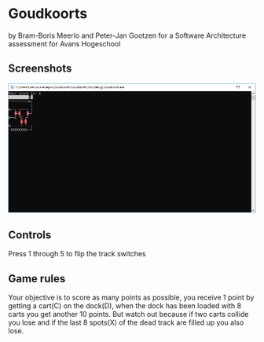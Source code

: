 # Goudkoorts 
by Bram-Boris Meerlo and Peter-Jan Gootzen for a Software Architecture assessment for Avans Hogeschool

## Screenshots
![Gamescreen](Screenshots/Gamescreen.PNG)
## Controls
Press 1 through 5 to flip the track switches

## Game rules
Your objective is to score as many points as possible, you receive 1 point by getting a cart(C) on the dock(D), when the dock has been loaded with 8 carts you get another 10 points. But watch out because if two carts collide you lose and if the last 8 spots(X) of the dead track are filled up you also lose.
